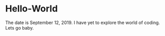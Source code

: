 # Hello-World
The date is September 12, 2019. I have yet to explore the world of coding. Lets go baby. 
